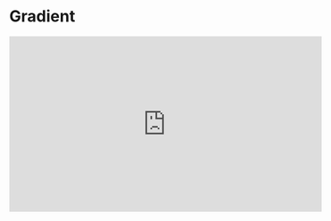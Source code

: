 # Gradient

<iframe width="560" height="315" src="https://www.youtube.com/embed/APEhdaFb1kM" frameborder="0" allow="accelerometer; autoplay; encrypted-media; gyroscope; picture-in-picture" allowfullscreen></iframe>